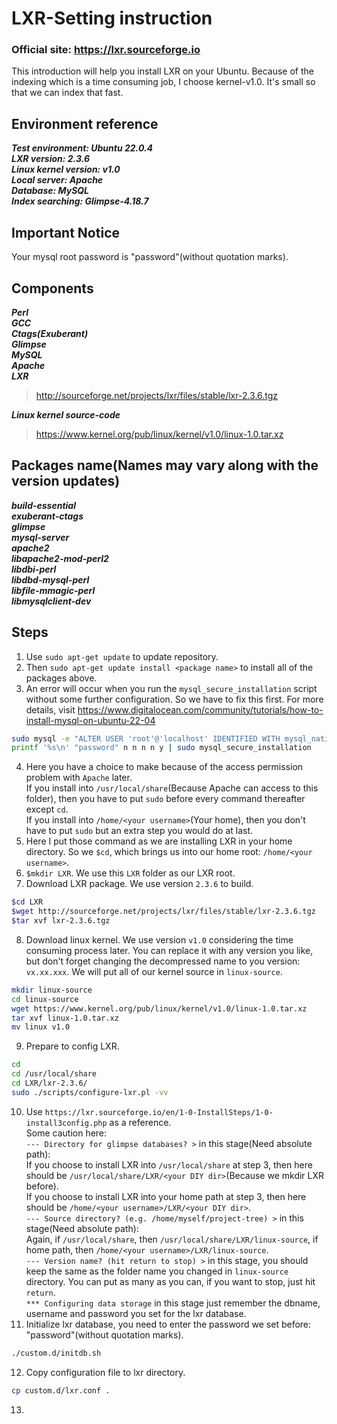 # LXR-Setting instruction

### Official site: https://lxr.sourceforge.io

This introduction will help you install LXR on your Ubuntu.
Because of the indexing which is a time consuming job, I choose kernel-v1.0. It's small so that we can index that fast.

## Environment reference
***Test environment: Ubuntu 22.0.4***  
***LXR version: 2.3.6***  
***Linux kernel version: v1.0***  
***Local server: Apache***  
***Database: MySQL***  
***Index searching: Glimpse-4.18.7***  

## Important Notice
Your mysql root password is "password"(without quotation marks).

## Components
***Perl***  
***GCC***  
***Ctags(Exuberant)***  
***Glimpse***  
***MySQL***  
***Apache***  
***LXR***  
> http://sourceforge.net/projects/lxr/files/stable/lxr-2.3.6.tgz  
  
***Linux kernel source-code***  
> https://www.kernel.org/pub/linux/kernel/v1.0/linux-1.0.tar.xz  
  
## Packages name(Names may vary along with the version updates)
***build-essential***  
***exuberant-ctags***  
***glimpse***  
***mysql-server***  
***apache2***  
***libapache2-mod-perl2***  
***libdbi-perl***  
***libdbd-mysql-perl***  
***libfile-mmagic-perl***  
***libmysqlclient-dev***  

## Steps
1. Use `sudo apt-get update` to update repository.
2. Then `sudo apt-get update install <package name>` to install all of the packages above.
3. An error will occur when you run the `mysql_secure_installation` script without some further configuration. So we have to fix this first. For more details, visit https://www.digitalocean.com/community/tutorials/how-to-install-mysql-on-ubuntu-22-04
```bash
sudo mysql -e "ALTER USER 'root'@'localhost' IDENTIFIED WITH mysql_native_password BY 'password';"
printf '%s\n' "password" n n n n y | sudo mysql_secure_installation
```
4. Here you have a choice to make because of the access permission problem with `Apache` later.  
If you install into `/usr/local/share`(Because Apache can access to this folder), then you have to put `sudo` before every command thereafter except `cd`.  
If you install into `/home/<your username>`(Your home), then you don't have to put `sudo` but an extra step you would do at last.
5. Here I put those command as we are installing LXR in your home directory. So we `$cd`, which brings us into our home root: `/home/<your username>`. 
7. `$mkdir LXR`. We use this `LXR` folder as our LXR root.
8. Download LXR package. We use version `2.3.6` to build. 
```bash 
$cd LXR
$wget http://sourceforge.net/projects/lxr/files/stable/lxr-2.3.6.tgz
$tar xvf lxr-2.3.6.tgz
```
8. Download linux kernel. We use version `v1.0` considering the time consuming process later. You can replace it with any version you like, but don't forget changing the decompressed name to you version: `vx.xx.xxx`. We will put all of our kernel source in `linux-source`.
```bash 
mkdir linux-source
cd linux-source
wget https://www.kernel.org/pub/linux/kernel/v1.0/linux-1.0.tar.xz
tar xvf linux-1.0.tar.xz
mv linux v1.0
```
9. Prepare to config LXR.
```bash
cd
cd /usr/local/share
cd LXR/lxr-2.3.6/
sudo ./scripts/configure-lxr.pl -vv
```
10. Use `https://lxr.sourceforge.io/en/1-0-InstallSteps/1-0-install3config.php` as a reference.  
Some caution here:  
`--- Directory for glimpse databases? >` in this stage(Need absolute path):  
If you choose to install LXR into `/usr/local/share` at step 3, then here should be `/usr/local/share/LXR/<your DIY dir>`(Because we mkdir LXR before).  
If you choose to install LXR into your home path at step 3, then here should be `/home/<your username>/LXR/<your DIY dir>`.  
`--- Source directory? (e.g. /home/myself/project-tree) >` in this stage(Need absolute path):  
Again, if `/usr/local/share`, then `/usr/local/share/LXR/linux-source`, if home path, then `/home/<your username>/LXR/linux-source`.  
`--- Version name? (hit return to stop) >` in this stage, you should keep the same as the folder name you changed in `linux-source` directory. You can put as many as you can, if you want to stop, just hit `return`.  
`*** Configuring data storage` in this stage just remember the dbname, username and password you set for the lxr database.
11. Initialize lxr database, you need to enter the password we set before: "password"(without quotation marks).
```bash
./custom.d/initdb.sh
```
12. Copy configuration file to lxr directory.
```bash
cp custom.d/lxr.conf .
```
13.  
